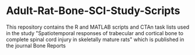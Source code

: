 # Adult-Rat-Bone-SCI-Study-Scripts
This repository contains the R and MATLAB scripts and CTAn task lists used in the study "Spatiotemporal responses of trabecular and cortical bone to complete spinal cord injury in skeletally mature rats" which is published in the journal Bone Reports

